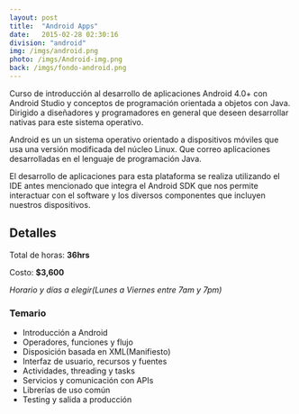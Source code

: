 ```yaml
---
layout: post
title:  "Android Apps"
date:   2015-02-28 02:30:16
division: "android"
img: /imgs/android.png
photo: /imgs/Android-img.png
back: /imgs/fondo-android.png
---
```

Curso de introducción al desarrollo de aplicaciones Android 4.0+ con Android Studio y conceptos de programación orientada a objetos con Java. Dirigido a diseñadores y programadores en general que deseen desarrollar nativas para este sistema operativo.

Android es un un sistema operativo orientado a dispositivos móviles que usa una versión modificada del núcleo Linux. Que correo aplicaciones desarrolladas en el lenguaje de programación Java.

El desarrollo de aplicaciones para esta plataforma se realiza utilizando el IDE antes mencionado que integra el Android SDK que nos permite interactuar con el software y los diversos componentes que incluyen nuestros dispositivos.

## Detalles
Total de horas: **36hrs**

Costo: **$3,600**

*Horario y días a elegir(Lunes a Viernes entre 7am y 7pm)*

### Temario
- Introducción a Android
- Operadores, funciones y flujo
- Disposición basada en XML(Manifiesto)
- Interfaz de usuario, recursos y fuentes
- Actividades, threading y tasks
- Servicios y comunicación con APIs
- Librerías de uso común
- Testing y salida a producción
